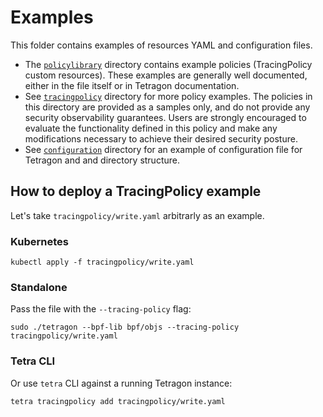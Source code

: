 # Examples

This folder contains examples of resources YAML and configuration files.

- The [`policylibrary`](policylibrary) directory contains example policies
  (TracingPolicy custom resources). These examples are generally well
  documented, either in the file itself or in Tetragon documentation.
- See [`tracingpolicy`](tracingpolicy) directory for more policy examples.
  The policies in this directory are provided as a samples only, and do not provide any security
  observability guarantees. Users are strongly encouraged to evaluate the functionality defined in
  this policy and make any modifications necessary to achieve their desired security posture.
- See [`configuration`](configuration) directory for an example of
  configuration file for Tetragon and and directory structure.

## How to deploy a TracingPolicy example

Let's take `tracingpolicy/write.yaml` arbitrarly as an example.

### Kubernetes

```shell
kubectl apply -f tracingpolicy/write.yaml
```

### Standalone

Pass the file with the `--tracing-policy` flag:
```shell
sudo ./tetragon --bpf-lib bpf/objs --tracing-policy tracingpolicy/write.yaml
```

### Tetra CLI

Or use `tetra` CLI against a running Tetragon instance:
```shell
tetra tracingpolicy add tracingpolicy/write.yaml
```

